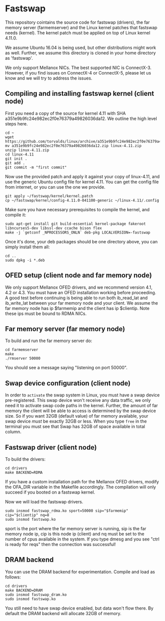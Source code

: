 # Fastswap
This repository cointains the source code for fastswap (drivers), the far
memory server (farmemserver) and the Linux kernel patches that fastswap needs
(kernel). The kernel patch must be applied on top of Linux kernel 4.11.0.

We assume Ubuntu 16.04 is being used, but other distributions might work as well.
Further, we assume this directory is cloned in your home directory as 'fastswap'.

We only support Mellanox NICs. The best supported NIC is ConnectX-3. However,
if you find issues on ConnectX-4 or ConnectX-5, please let us know and we will
try to address the issues.

## Compiling and installing fastswap kernel (client node)

First you need a copy of the source for kernel 4.11 with SHA
a351e9b9fc24e982ec2f0e76379a49826036da12. We outline the high level steps here.

    cd ~
    wget https://github.com/torvalds/linux/archive/a351e9b9fc24e982ec2f0e76379a49826036da12.zip
    mv a351e9b9fc24e982ec2f0e76379a49826036da12.zip linux-4.11.zip
    unzip linux-4.11.zip
    cd linux-4.11
    git init .
    git add .
    git commit -m "first commit"

Now use the provided patch and apply it against your copy of linux-4.11, and use
the generic Ubuntu config file for kernel 4.11.  You can get the config file
from internet, or you can use the one we provide.

    git apply ~/fastswap/kernel/kernel.patch
    cp ~/fastswap/kernel/config-4.11.0-041100-generic ~/linux-4.11/.config

Make sure you have necessary prerequisites to compile the kernel, and compile
it:

    sudo apt-get install git build-essential kernel-package fakeroot libncurses5-dev libssl-dev ccache bison flex
    make -j `getconf _NPROCESSORS_ONLN` deb-pkg LOCALVERSION=-fastswap

Once it's done, your deb packages should be one directory above, you can simply
install them all:

    cd ..
    sudo dpkg -i *.deb

## OFED setup (client node and far memory node)

We only support Mellanox OFED drivers, and we recommend version 4.1, 4.2 or
4.3. You must have an OFED installation working before proceeding. A good test
before continuing is being able to run both ib\_read\_lat and ib\_write\_lat
between your far memory node and your client. We assume the far memory node has
ip $farmemip and the client has ip $clientip. Note these ips must be bound to
RDMA NICs.

## Far memory server (far memory node)

To build and run the far memory server do:

    cd farmemserver
    make
    ./rmserver 50000

You should see a message saying "listening on port 50000".

## Swap device configuration (client node)

In order to ``activate`` the swap system in Linux, you must have a swap device
pre-registered.  This swap device won't receive any data traffic, we only need
it to activate swap code paths in the kernel. Further, the amount of far memory
the client will be able to access is determined by the swap device size. So if
you want 32GB (default value) of far memory available, your swap device *must*
be exactly 32GB or less. When you type ``free`` in the terminal you must see
that Swap has 32GB of space available in total column.

## Fastswap driver (client node)

To build the drivers:

    cd drivers
    make BACKEND=RDMA

If you have a custom installation path for the Mellanox OFED drivers, modify
the OFA\_DIR variable in the Makefile accordingly. The compilation will only
succeed if you booted on a fastswap kernel.

Now we will load the fastswap drivers.

    sudo insmod fastswap_rdma.ko sport=50000 sip="$farmemip" cip="$clientip" nq=8
    sudo insmod fastswap.ko

sport is the port where the far memory server is running, sip is the far memory
node ip, cip is this node ip (client) and nq must be set to the number of cpus
available in the system. If you type dmesg and you see "ctrl is ready for reqs"
then the connection was successful!

## DRAM backend

You can use the DRAM backend for experimentation. Compile and load as follows:

    cd drivers
    make BACKEND=DRAM
    sudo insmod fastswap_dram.ko
    sudo insmod fastswap.ko
    
You still need to have swap device enabled, but data won't flow there. By default
the DRAM backend will allocate 32GB of memory.
